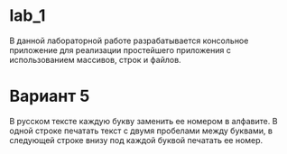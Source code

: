# lab_1
В данной лабораторной работе разрабатывается консольное приложение для реализации простейшего приложения с использованием массивов, строк и файлов.

# Вариант 5
В русском тексте каждую букву заменить ее номером в алфавите. В одной строке печатать текст с двумя пробелами между буквами, в следующей строке внизу под каждой буквой печатать ее номер.
